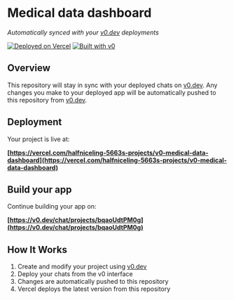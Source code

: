 # Medical data dashboard

*Automatically synced with your [v0.dev](https://v0.dev) deployments*

[![Deployed on Vercel](https://img.shields.io/badge/Deployed%20on-Vercel-black?style=for-the-badge&logo=vercel)](https://vercel.com/halfniceling-5663s-projects/v0-medical-data-dashboard)
[![Built with v0](https://img.shields.io/badge/Built%20with-v0.dev-black?style=for-the-badge)](https://v0.dev/chat/projects/bqaoUdtPM0g)

## Overview

This repository will stay in sync with your deployed chats on [v0.dev](https://v0.dev).
Any changes you make to your deployed app will be automatically pushed to this repository from [v0.dev](https://v0.dev).

## Deployment

Your project is live at:

**[https://vercel.com/halfniceling-5663s-projects/v0-medical-data-dashboard](https://vercel.com/halfniceling-5663s-projects/v0-medical-data-dashboard)**

## Build your app

Continue building your app on:

**[https://v0.dev/chat/projects/bqaoUdtPM0g](https://v0.dev/chat/projects/bqaoUdtPM0g)**

## How It Works

1. Create and modify your project using [v0.dev](https://v0.dev)
2. Deploy your chats from the v0 interface
3. Changes are automatically pushed to this repository
4. Vercel deploys the latest version from this repository